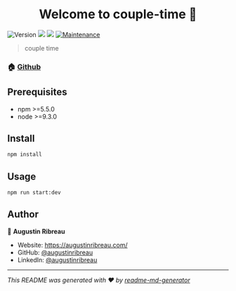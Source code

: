 <h1 align="center">Welcome to couple-time 👋</h1>
<p>
  <img alt="Version" src="https://img.shields.io/badge/version-1.0.0-blue.svg?cacheSeconds=2592000" />
  <img src="https://img.shields.io/badge/npm-%3E%3D5.5.0-blue.svg" />
  <img src="https://img.shields.io/badge/node-%3E%3D9.3.0-blue.svg" />
  <a href="https://github.com/kefranabg/readme-md-generator/graphs/commit-activity" target="_blank">
    <img alt="Maintenance" src="https://img.shields.io/badge/Maintained%3F-yes-green.svg" />
  </a>
</p>

> couple time

### 🏠 [Github](https://github.com/AugustinRibreau/couple-time)

## Prerequisites

- npm >=5.5.0
- node >=9.3.0

## Install

```sh
npm install
```

## Usage

```sh
npm run start:dev
```

## Author

👤 **Augustin Ribreau**

- Website: https://augustinribreau.com/
- GitHub: [@augustinribreau](https://github.com/augustinribreau)
- LinkedIn: [@augustinribreau](https://linkedin.com/in/augustinribreau)

---

_This README was generated with ❤️ by [readme-md-generator](https://github.com/kefranabg/readme-md-generator)_
